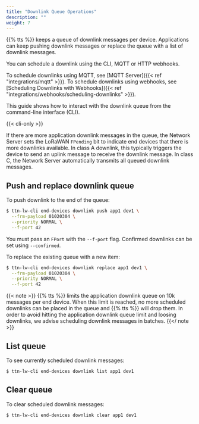 ```yaml
---
title: "Downlink Queue Operations"
description: ""
weight: 7
---
```


{{% tts %}} keeps a queue of downlink messages per device. Applications can keep pushing downlink messages or replace the queue with a list of downlink messages.

You can schedule a downlink using the CLI, MQTT or HTTP webhooks.

To schedule downlinks using MQTT, see [MQTT Server]({{< ref "integrations/mqtt" >}}). To schedule downlinks using webhooks, see [Scheduling Downlinks with Webhooks]({{< ref "integrations/webhooks/scheduling-downlinks" >}}).

This guide shows how to interact with the downlink queue from the command-line interface (CLI).

<!--more-->

{{< cli-only >}}

If there are more application downlink messages in the queue, the Network Server sets the LoRaWAN `FPending` bit to indicate end devices that there is more downlinks available. In class A downlink, this typically triggers the device to send an uplink message to receive the downlink message. In class C, the Network Server automatically transmits all queued downlink messages.

## Push and replace downlink queue

To push downlink to the end of the queue:

```bash
$ ttn-lw-cli end-devices downlink push app1 dev1 \
  --frm-payload 01020304 \
  --priority NORMAL \
  --f-port 42
```

You must pass an `FPort` with the `--f-port` flag. Confirmed downlinks can be set using `--confirmed`.

To replace the existing queue with a new item:

```bash
$ ttn-lw-cli end-devices downlink replace app1 dev1 \
  --frm-payload 01020304 \
  --priority NORMAL \
  --f-port 42
```

{{< note >}} {{% tts %}} limits the application downlink queue on 10k messages per end device. When this limit is reached, no more scheduled downlinks can be placed in the queue and {{% tts %}} will drop them. In order to avoid hitting the application downlink queue limit and loosing downlinks, we advise scheduling downlink messages in batches. {{</ note >}}

## List queue

To see currently scheduled downlink messages:

```bash
$ ttn-lw-cli end-devices downlink list app1 dev1
```

## Clear queue

To clear scheduled downlink messages:

```bash
$ ttn-lw-cli end-devices downlink clear app1 dev1
```
